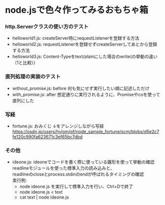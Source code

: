 # node.jsで色々作ってみるおもちゃ箱

### http.Serverクラスの使い方のテスト

* helloworld1.js: createServer時にrequestListenerを登録する方法
* helloworld2.js: requestListenerを登録せずcreateServerしてあとから登録する方法
* helloworld3.js: Content-Typeをtext/plainにした場合のwrite(の挙動の違い（1と比較）)

### 直列処理の実装のテスト

* without_promise.js: before 何も気にせず実行したい順に記述しただけ
* with_promise.js: after 想定通りに実行されるように、Promiseやcoを使って直列にした

### 写経

* fortune.js: おみくじ
↓をアレンジしながら写経
https://osdn.jp/users/hylom/pf/node_sample_fortune/scm/blobs/d5e2c7fe120c990fa623671c3ef65bc7dbd

### その他

* ideone.js:
ideoneでコードを書く際に使っている雛形を使って挙動の確認  
readlineモジュールを使った標準入力の読み込みと、  
readlineのcloseとprocess.stdinのendが呼ばれるタイミングの確認  
実行例:  
  * node ideone.js を実行して標準入力を行い、Ctrl+Dで終了  
  * node ideone.js < text  
  * cat text | node ideone.js  
